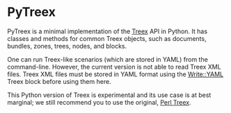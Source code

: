 PyTreex
=======

PyTreex is a minimal implementation of the [Treex](http://ufal.cz/treex) API in Python. 
It has classes and methods for common Treex objects, such as documents, bundles, zones,
trees, nodes, and blocks.

One can run Treex-like scenarios (which are stored in YAML) from the command-line.
However, the current version is not able to read Treex XML files. Treex XML files must be
stored in YAML format using the [Write::YAML]() Treex block before using them here.

This Python version of Treex is experimental and its use case is at best marginal; we still
recommend you to use the original, [Perl Treex](https://github.com/ufal/treex).


